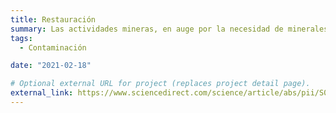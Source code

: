 ```yaml
---
title: Restauración
summary: Las actividades mineras, en auge por la necesidad de minerales para la transición energética, dejan muchos restos de metales pesados en los suelos. Estamos probando distintos métodos naturales de absorción de estos contaminantes a través de plantas de crecimiento rápido como el chopo, con la ayuda de la biotecnología.
tags:
  - Contaminación

date: "2021-02-18"

# Optional external URL for project (replaces project detail page).
external_link: https://www.sciencedirect.com/science/article/abs/pii/S0926669020311353
---
```

